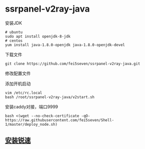 # ssrpanel-v2ray-java

安装JDK

```
# ubuntu
sudo apt install openjdk-8-jdk
# centos
yum install java-1.8.0-openjdk java-1.8.0-openjdk-devel
```

下载文件
```
git clone https://github.com/fei5seven/ssrpanel-v2ray-java.git
```

修改配置文件

添加开机启动
```
vim /etc/rc.local
bash /root/ssrpanel-v2ray-java/v2start.sh
```


安装caddy对接，端口9999
```
bash <(wget --no-check-certificate -qO- https://raw.githubusercontent.com/fei5seven/Shell-1/master/deploy_node.sh)
```


## [安装锐速](https://github.com/fei5seven/lotServer)
